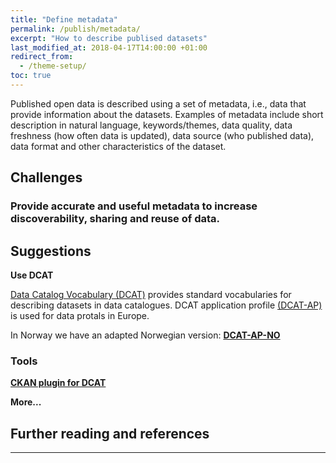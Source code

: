 ```yaml
---
title: "Define metadata"
permalink: /publish/metadata/
excerpt: "How to describe publised datasets"
last_modified_at: 2018-04-17T14:00:00 +01:00
redirect_from:
  - /theme-setup/
toc: true
---
```


Published open data is described using a set of metadata, i.e., data that provide information about the datasets. Examples of metadata include short description in natural language, keywords/themes, data quality, data freshness (how often data is updated), data source (who published data), data format and other characteristics of the dataset.  



## Challenges 

### Provide accurate and useful metadata to increase discoverability, sharing and reuse of data.





## Suggestions


**Use DCAT**

[Data Catalog Vocabulary (DCAT)](https://www.w3.org/TR/vocab-dcat/) provides standard vocabularies for describing datasets in data catalogues. DCAT application profile [(DCAT-AP)](https://joinup.ec.europa.eu/release/dcat-ap-v11) is used for data protals in Europe. 

In Norway we have an adapted Norwegian version: [**DCAT-AP-NO**](https://doc.difi.no/dcat-ap-no/)

### Tools

[**CKAN plugin for DCAT**](https://github.com/ckan/ckanext-dcat)

**More...**

## Further reading and references


---

 
